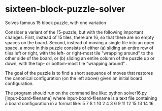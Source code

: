 # sixteen-block-puzzle-solver

Solves famous 15 block puzzle, with one variation

Consider a variant of the 15-puzzle, but with the following important changes. First, instead of 15
tiles, there are 16, so that there are no empty spaces on the board. Second, instead of moving a single
tile into an open space, a move in this puzzle consists of either (a) sliding an entire row of tiles left or
right, with the left- or right-most tile "wrapping around" to the other side of the board, or (b) sliding
an entire column of the puzzle up or down, with the top- or bottom-most tile "wrapping around" .

The goal of the puzzle is to find a short sequence of moves that restores the canonical configuration
(on the left above) given an initial board configuration.	

The program should run on the command line like:
python solver16.py [input-board-filename]
where input-board-filename is a text file containing a board configuration in a format like:
5 7 8 1
10 2 4 3
6 9 11 12
15 13 14 16

